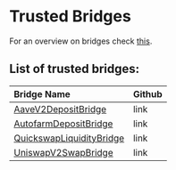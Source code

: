 # Trusted Bridges

For an overview on bridges check [this](https://docs.indexpool.org/users/bridges). 

## List of trusted bridges:

| Bridge Name | Github |
| :--- | :--- |
| [AaveV2DepositBridge](https://docs.indexpool.org/developer/bridges/trusted-bridges/aave-v2-deposit-bridge) | link |
| [AutofarmDepositBridge](https://docs.indexpool.org/developer/bridges/trusted-bridges/autofarm-deposit-bridge) | link |
| [QuickswapLiquidityBridge](https://docs.indexpool.org/developer/bridges/trusted-bridges/quickswap-liquidity-bridge) | link |
| [UniswapV2SwapBridge](https://docs.indexpool.org/developer/bridges/trusted-bridges/quickswap-swap-bridge) | link |

